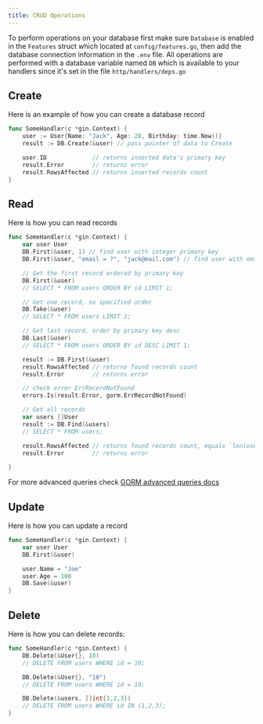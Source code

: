 ```yaml
---
title: CRUD Operations
---
```


To perform operations on your database first make sure `Database` is enabled in the `Features` struct which located at `config/features.go`, then add the database connection information in the `.env` file.
All operations are performed with a database variable named `DB` which is available to your handlers since it's set in the file `http/handlers/deps.go`

## Create 
Here is an example of how you can create a database record 
```go
func SomeHandler(c *gin.Context) {
	user := User{Name: "Jack", Age: 28, Birthday: time.Now()}
	result := DB.Create(&user) // pass pointer of data to Create

	user.ID             // returns inserted data's primary key
	result.Error        // returns error
	result.RowsAffected // returns inserted records count
}
```

## Read
Here is how you can read records
```go
func SomeHandler(c *gin.Context) {
	var user User
	DB.First(&user, 1) // find user with integer primary key
  	DB.First(&user, "email = ?", "jack@mail.com") // find user with email jack@mail.com

  	// Get the first record ordered by primary key
	DB.First(&user)
	// SELECT * FROM users ORDER BY id LIMIT 1;

	// Get one record, no specified order
	DB.Take(&user)
	// SELECT * FROM users LIMIT 1;

	// Get last record, order by primary key desc
	DB.Last(&user)
	// SELECT * FROM users ORDER BY id DESC LIMIT 1;

	result := DB.First(&user)
	result.RowsAffected // returns found records count
	result.Error        // returns error

	// check error ErrRecordNotFound
	errors.Is(result.Error, gorm.ErrRecordNotFound)

	// Get all records
	var users []User
	result := DB.Find(&users)
	// SELECT * FROM users;

	result.RowsAffected // returns found records count, equals `len(users)`
	result.Error        // returns error

}
```
For more advanced queries check [GORM advanced queries docs](https://gorm.io/docs/advanced_query.html)

## Update
Here is how you can update a record 
```go
func SomeHandler(c *gin.Context) {
	var user User
	DB.First(&user)

	user.Name = "Joe"
	user.Age = 100
	DB.Save(&user)
}
```

## Delete
Here is how you can delete records:
```go
func SomeHandler(c *gin.Context) {
	DB.Delete(&User{}, 10)
	// DELETE FROM users WHERE id = 10;

	DB.Delete(&User{}, "10")
	// DELETE FROM users WHERE id = 10;

	DB.Delete(&users, []int{1,2,3})
	// DELETE FROM users WHERE id IN (1,2,3);
}
```
